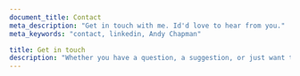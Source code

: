 ```yaml
---
document_title: Contact
meta_description: "Get in touch with me. Id'd love to hear from you."
meta_keywords: "contact, linkedin, Andy Chapman"

title: Get in touch
description: "Whether you have a question, a suggestion, or just want to say hi, feel free to reach out. I'll get back to you as soon as possible."
---
```

